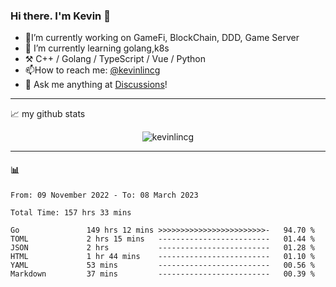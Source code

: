 ### Hi there. I'm Kevin 👋

- 🔭I’m currently working on GameFi, BlockChain, DDD, Game Server
- 🌱 I’m currently learning golang,k8s
-   :hammer_and_pick: C++ / Golang / TypeScript / Vue / Python
- 📫How to reach me: [@kevinlincg](https://twitter.com/kevinlincg) 
-   :thought_balloon: Ask me anything at [Discussions](https://github.com/kevinlincg/kevinlincg/discussions/new)!

---

📈 my github stats

<p align="center"> <img src="https://github-readme-stats-ouuan.vercel.app/api?username=kevinlincg&theme=dark&show_icons=true&count_private=true" alt="kevinlincg" />

---

#### :bar_chart: 

<!--START_SECTION:waka-->

```text
From: 09 November 2022 - To: 08 March 2023

Total Time: 157 hrs 33 mins

Go               149 hrs 12 mins >>>>>>>>>>>>>>>>>>>>>>>>-   94.70 %
TOML             2 hrs 15 mins   -------------------------   01.44 %
JSON             2 hrs           -------------------------   01.28 %
HTML             1 hr 44 mins    -------------------------   01.10 %
YAML             53 mins         -------------------------   00.56 %
Markdown         37 mins         -------------------------   00.39 %
```

<!--END_SECTION:waka-->
